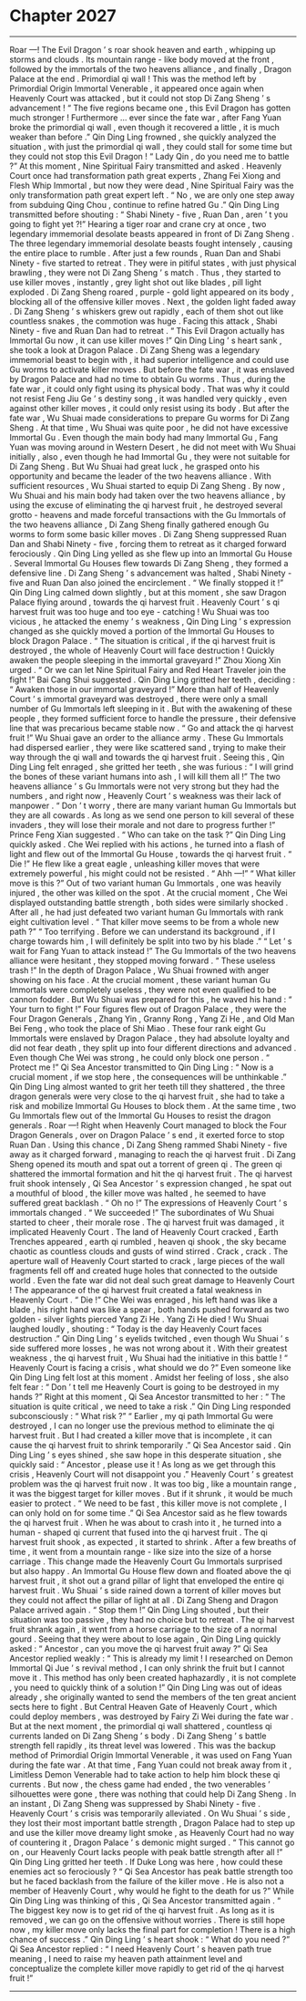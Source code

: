 
# Chapter 2027


---

Roar —!
The Evil Dragon ’ s roar shook heaven and earth , whipping up storms and clouds . Its mountain range - like body moved at the front , followed by the immortals of the two heavens alliance , and finally , Dragon Palace at the end .
Primordial qi wall !
This was the method left by Primordial Origin Immortal Venerable , it appeared once again when Heavenly Court was attacked , but it could not stop Di Zang Sheng ’ s advancement !
“ The five regions became one , this Evil Dragon has gotten much stronger ! Furthermore … ever since the fate war , after Fang Yuan broke the primordial qi wall , even though it recovered a little , it is much weaker than before .” Qin Ding Ling frowned , she quickly analyzed the situation , with just the primordial qi wall , they could stall for some time but they could not stop this Evil Dragon !
“ Lady Qin , do you need me to battle ?” At this moment , Nine Spiritual Fairy transmitted and asked .
Heavenly Court once had transformation path great experts , Zhang Fei Xiong and Flesh Whip Immortal , but now they were dead , Nine Spiritual Fairy was the only transformation path great expert left .
“ No , we are only one step away from subduing Qing Chou , continue to refine hatred Gu .” Qin Ding Ling transmitted before shouting : “ Shabi Ninety - five , Ruan Dan , aren ’ t you going to fight yet ?!”
Hearing a tiger roar and crane cry at once , two legendary immemorial desolate beasts appeared in front of Di Zang Sheng .
The three legendary immemorial desolate beasts fought intensely , causing the entire place to rumble .
After just a few rounds , Ruan Dan and Shabi Ninety - five started to retreat . They were in pitiful states , with just physical brawling , they were not Di Zang Sheng ’ s match .
Thus , they started to use killer moves , instantly , grey light shot out like blades , pill light exploded .
Di Zang Sheng roared , purple - gold light appeared on its body , blocking all of the offensive killer moves .
Next , the golden light faded away . Di Zang Sheng ’ s whiskers grew out rapidly , each of them shot out like countless snakes , the commotion was huge .
Facing this attack , Shabi Ninety - five and Ruan Dan had to retreat .
“ This Evil Dragon actually has Immortal Gu now , it can use killer moves !” Qin Ding Ling ’ s heart sank , she took a look at Dragon Palace .
Di Zang Sheng was a legendary immemorial beast to begin with , it had superior intelligence and could use Gu worms to activate killer moves . But before the fate war , it was enslaved by Dragon Palace and had no time to obtain Gu worms . Thus , during the fate war , it could only fight using its physical body . That was why it could not resist Feng Jiu Ge ’ s destiny song , it was handled very quickly , even against other killer moves , it could only resist using its body .
But after the fate war , Wu Shuai made considerations to prepare Gu worms for Di Zang Sheng .
At that time , Wu Shuai was quite poor , he did not have excessive Immortal Gu .
Even though the main body had many Immortal Gu , Fang Yuan was moving around in Western Desert , he did not meet with Wu Shuai initially , also , even though he had Immortal Gu , they were not suitable for Di Zang Sheng .
But Wu Shuai had great luck , he grasped onto his opportunity and became the leader of the two heavens alliance .
With sufficient resources , Wu Shuai started to equip Di Zang Sheng . By now , Wu Shuai and his main body had taken over the two heavens alliance , by using the excuse of eliminating the qi harvest fruit , he destroyed several grotto - heavens and made forceful transactions with the Gu Immortals of the two heavens alliance , Di Zang Sheng finally gathered enough Gu worms to form some basic killer moves .
Di Zang Sheng suppressed Ruan Dan and Shabi Ninety - five , forcing them to retreat as it charged forward ferociously .
Qin Ding Ling yelled as she flew up into an Immortal Gu House . Several Immortal Gu Houses flew towards Di Zang Sheng , they formed a defensive line .
Di Zang Sheng ’ s advancement was halted , Shabi Ninety - five and Ruan Dan also joined the encirclement .
“ We finally stopped it !” Qin Ding Ling calmed down slightly , but at this moment , she saw Dragon Palace flying around , towards the qi harvest fruit .
Heavenly Court ’ s qi harvest fruit was too huge and too eye - catching !
Wu Shuai was too vicious , he attacked the enemy ’ s weakness , Qin Ding Ling ’ s expression changed as she quickly moved a portion of the Immortal Gu Houses to block Dragon Palace .
“ The situation is critical , if the qi harvest fruit is destroyed , the whole of Heavenly Court will face destruction ! Quickly awaken the people sleeping in the immortal graveyard !” Zhou Xiong Xin urged .
“ Or we can let Nine Spiritual Fairy and Red Heart Traveler join the fight !” Bai Cang Shui suggested .
Qin Ding Ling gritted her teeth , deciding : “ Awaken those in our immortal graveyard !”
More than half of Heavenly Court ’ s immortal graveyard was destroyed , there were only a small number of Gu Immortals left sleeping in it . But with the awakening of these people , they formed sufficient force to handle the pressure , their defensive line that was precarious became stable now .
“ Go and attack the qi harvest fruit !” Wu Shuai gave an order to the alliance army .
These Gu Immortals had dispersed earlier , they were like scattered sand , trying to make their way through the qi wall and towards the qi harvest fruit .
Seeing this , Qin Ding Ling felt enraged , she gritted her teeth , she was furious : “ I will grind the bones of these variant humans into ash , I will kill them all !”
The two heavens alliance ’ s Gu Immortals were not very strong but they had the numbers , and right now , Heavenly Court ’ s weakness was their lack of manpower .
“ Don ’ t worry , there are many variant human Gu Immortals but they are all cowards . As long as we send one person to kill several of these invaders , they will lose their morale and not dare to progress further !” Prince Feng Xian suggested .
“ Who can take on the task ?” Qin Ding Ling quickly asked .
Che Wei replied with his actions , he turned into a flash of light and flew out of the Immortal Gu House , towards the qi harvest fruit .
“ Die !” He flew like a great eagle , unleashing killer moves that were extremely powerful , his might could not be resisted .
“ Ahh —!”
“ What killer move is this ?”
Out of two variant human Gu Immortals , one was heavily injured , the other was killed on the spot .
At the crucial moment , Che Wei displayed outstanding battle strength , both sides were similarly shocked .
After all , he had just defeated two variant human Gu Immortals with rank eight cultivation level .
“ That killer move seems to be from a whole new path ?”
“ Too terrifying . Before we can understand its background , if I charge towards him , I will definitely be split into two by his blade .”
“ Let ’ s wait for Fang Yuan to attack instead !”
The Gu Immortals of the two heavens alliance were hesitant , they stopped moving forward .
“ These useless trash !” In the depth of Dragon Palace , Wu Shuai frowned with anger showing on his face .
At the crucial moment , these variant human Gu Immortals were completely useless , they were not even qualified to be cannon fodder .
But Wu Shuai was prepared for this , he waved his hand : “ Your turn to fight !”
Four figures flew out of Dragon Palace , they were the Four Dragon Generals , Zhang Yin , Granny Rong , Yang Zi He , and Old Man Bei Feng , who took the place of Shi Miao .
These four rank eight Gu Immortals were enslaved by Dragon Palace , they had absolute loyalty and did not fear death , they split up into four different directions and advanced .
Even though Che Wei was strong , he could only block one person .
“ Protect me !” Qi Sea Ancestor transmitted to Qin Ding Ling : “ Now is a crucial moment , if we stop here , the consequences will be unthinkable .”
Qin Ding Ling almost wanted to grit her teeth till they shattered , the three dragon generals were very close to the qi harvest fruit , she had to take a risk and mobilize Immortal Gu Houses to block them .
At the same time , two Gu Immortals flew out of the Immortal Gu Houses to resist the dragon generals .
Roar —!
Right when Heavenly Court managed to block the Four Dragon Generals , over on Dragon Palace ’ s end , it exerted force to stop Ruan Dan . Using this chance , Di Zang Sheng rammed Shabi Ninety - five away as it charged forward , managing to reach the qi harvest fruit .
Di Zang Sheng opened its mouth and spat out a torrent of green qi .
The green qi shattered the immortal formation and hit the qi harvest fruit .
The qi harvest fruit shook intensely , Qi Sea Ancestor ’ s expression changed , he spat out a mouthful of blood , the killer move was halted , he seemed to have suffered great backlash .
“ Oh no !” The expressions of Heavenly Court ’ s immortals changed .
“ We succeeded !” The subordinates of Wu Shuai started to cheer , their morale rose .
The qi harvest fruit was damaged , it implicated Heavenly Court . The land of Heavenly Court cracked , Earth Trenches appeared , earth qi rumbled , heaven qi shook , the sky became chaotic as countless clouds and gusts of wind stirred .
Crack , crack .
The aperture wall of Heavenly Court started to crack , large pieces of the wall fragments fell off and created huge holes that connected to the outside world .
Even the fate war did not deal such great damage to Heavenly Court !
The appearance of the qi harvest fruit created a fatal weakness in Heavenly Court .
“ Die !” Che Wei was enraged , his left hand was like a blade , his right hand was like a spear , both hands pushed forward as two golden - silver lights pierced Yang Zi He .
Yang Zi He died !
Wu Shuai laughed loudly , shouting : “ Today is the day Heavenly Court faces destruction .”
Qin Ding Ling ’ s eyelids twitched , even though Wu Shuai ’ s side suffered more losses , he was not wrong about it . With their greatest weakness , the qi harvest fruit , Wu Shuai had the initiative in this battle !
“ Heavenly Court is facing a crisis , what should we do ?” Even someone like Qin Ding Ling felt lost at this moment .
Amidst her feeling of loss , she also felt fear : “ Don ’ t tell me Heavenly Court is going to be destroyed in my hands ?”
Right at this moment , Qi Sea Ancestor transmitted to her : “ The situation is quite critical , we need to take a risk .”
Qin Ding Ling responded subconsciously : “ What risk ?”
“ Earlier , my qi path Immortal Gu were destroyed , I can no longer use the previous method to eliminate the qi harvest fruit . But I had created a killer move that is incomplete , it can cause the qi harvest fruit to shrink temporarily .” Qi Sea Ancestor said .
Qin Ding Ling ’ s eyes shined , she saw hope in this desperate situation , she quickly said : “ Ancestor , please use it ! As long as we get through this crisis , Heavenly Court will not disappoint you .”
Heavenly Court ’ s greatest problem was the qi harvest fruit now . It was too big , like a mountain range , it was the biggest target for killer moves . But if it shrunk , it would be much easier to protect .
“ We need to be fast , this killer move is not complete , I can only hold on for some time .” Qi Sea Ancestor said as he flew towards the qi harvest fruit .
When he was about to crash into it , he turned into a human - shaped qi current that fused into the qi harvest fruit .
The qi harvest fruit shook , as expected , it started to shrink .
After a few breaths of time , it went from a mountain range - like size into the size of a horse carriage .
This change made the Heavenly Court Gu Immortals surprised but also happy .
An Immortal Gu House flew down and floated above the qi harvest fruit , it shot out a grand pillar of light that enveloped the entire qi harvest fruit .
Wu Shuai ’ s side rained down a torrent of killer moves but they could not affect the pillar of light at all .
Di Zang Sheng and Dragon Palace arrived again .
“ Stop them !” Qin Ding Ling shouted , but their situation was too passive , they had no choice but to retreat .
The qi harvest fruit shrank again , it went from a horse carriage to the size of a normal gourd .
Seeing that they were about to lose again , Qin Ding Ling quickly asked : “ Ancestor , can you move the qi harvest fruit away ?”
Qi Sea Ancestor replied weakly : “ This is already my limit ! I researched on Demon Immortal Qi Jue ’ s revival method , I can only shrink the fruit but I cannot move it . This method has only been created haphazardly , it is not complete , you need to quickly think of a solution !”
Qin Ding Ling was out of ideas already , she originally wanted to send the members of the ten great ancient sects here to fight . But Central Heaven Gate of Heavenly Court , which could deploy members , was destroyed by Fairy Zi Wei during the fate war .
But at the next moment , the primordial qi wall shattered , countless qi currents landed on Di Zang Sheng ’ s body .
Di Zang Sheng ’ s battle strength fell rapidly , its threat level was lowered .
This was the backup method of Primordial Origin Immortal Venerable , it was used on Fang Yuan during the fate war . At that time , Fang Yuan could not break away from it , Limitless Demon Venerable had to take action to help him block these qi currents .
But now , the chess game had ended , the two venerables ’ silhouettes were gone , there was nothing that could help Di Zang Sheng .
In an instant , Di Zang Sheng was suppressed by Shabi Ninety - five .
Heavenly Court ’ s crisis was temporarily alleviated .
On Wu Shuai ’ s side , they lost their most important battle strength , Dragon Palace had to step up and use the killer move dreamy light smoke , as Heavenly Court had no way of countering it , Dragon Palace ’ s demonic might surged .
“ This cannot go on , our Heavenly Court lacks people with peak battle strength after all !” Qin Ding Ling gritted her teeth .
If Duke Long was here , how could these enemies act so ferociously ?
“ Qi Sea Ancestor has peak battle strength too but he faced backlash from the failure of the killer move . He is also not a member of Heavenly Court , why would he fight to the death for us ?”
While Qin Ding Ling was thinking of this , Qi Sea Ancestor transmitted again .
“ The biggest key now is to get rid of the qi harvest fruit . As long as it is removed , we can go on the offensive without worries . There is still hope now , my killer move only lacks the final part for completion ! There is a high chance of success .”
Qin Ding Ling ’ s heart shook : “ What do you need ?”
Qi Sea Ancestor replied : “ I need Heavenly Court ’ s heaven path true meaning , I need to raise my heaven path attainment level and conceptualize the complete killer move rapidly to get rid of the qi harvest fruit !”

---

